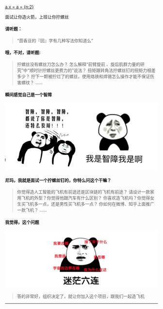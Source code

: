 #### 

[a.x = a = {n:2}](https://www.yuque.com/docs/share/3a596a0f-a130-4fae-8898-b32e217d3789)

面试让你造火箭，上班让你拧螺丝
#### 请听题：
  > “茴香豆的『回』字有几种写法你知道么”
#### 哦，不对，请听题:
  >拧螺丝没有螺丝刀怎么办？
   怎么解释“前臂旋前 、旋后肌群力量的研究”中“顺时针拧螺丝更费力的”说法？
   扭矩跟转角法拧螺丝钉的扭矩力相差多少？
   拧下一颗被拧烂了的螺丝，使用烙铁和焊锡怎么操作才能不保证伤害螺纹？
   ……
#### 瞬间感觉自己是一个智障
![智障](./image/zhizhang.jpg)

#### 尼玛，我就是面试一个拧螺丝钉的，你特么问这个干嘛？
> 你觉得造人工智能的飞机有前途还是区块链的飞机有前途？
请设计一款家用飞机的外型？你觉得他跟汽车有什么区别？
你喜欢造飞机吗？你觉得女生买飞机多一点，还是男性买飞机多一点？
你如何在微博、知乎上面推广一款飞机？
……
#### 我觉得，这个问题
![mengquan](./image/mengquan.jpg)
> 答的非常好，组织决定了，就让你加入这个项目，跟我们一起造飞机
------